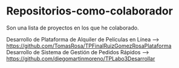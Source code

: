 # Repositorios-como-colaborador
Son una lista de proyectos en los que he colaborado. 

Desarrollo de Plataforma de Alquiler de Películas en Línea --> https://github.com/TomasRosa/TPFinalRuizGomezRosaPlataforma
Desarrollo de Sistema de Gestión de Pedidos Rápidos --> https://github.com/diegomartinmoreno/TPLabo3Desarrollar
